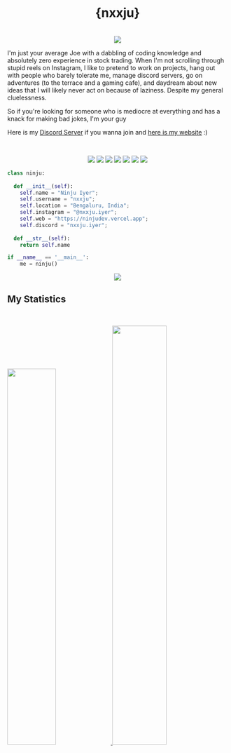<h1 align="center">
  <b>{nxxju}</b>
</h1>
<p align="center"><br>
    <a href="https://discord.com/users/743317832434974811">
      <img src="https://lanyard.cnrad.dev/api/743317832434974811"/>
       </a>
    </p>

I'm just your average Joe with a dabbling of coding knowledge and absolutely zero experience in stock trading. When I'm not scrolling through stupid reels on Instagram, I like to pretend to work on projects, hang out with people who barely tolerate me, manage discord servers, go on adventures (to the terrace and a gaming cafe), and daydream about new ideas that I will likely never act on because of laziness. Despite my general cluelessness.

So if you're looking for someone who is mediocre at everything and has a knack for making bad jokes, I'm your guy

Here is my <a href="https://discord.gg/magnimont">Discord Server</a> if you wanna join and <a href="https://ninjudev.vercel.app">here is my website</a> :)

<br>

<p>
<div align="center">
  <img src="https://img.shields.io/badge/-HTML-c58545?style=for-the-badge&logo=html5&logoColor=c58545&labelColor=282828">
  <img src="https://img.shields.io/badge/-CSS-d1a01f?style=for-the-badge&logo=css3&logoColor=d1a01f&labelColor=282828">
  <img src="https://img.shields.io/badge/-Python-98b982?style=for-the-badge&logo=python&logoColor=98b982&labelColor=282828">
  <img src="https://img.shields.io/badge/-Node.js-nodedotjs?style=for-the-badge&logo=nodedotjs&logoColor=98b982&labelColor=282828">
  <img src="https://img.shields.io/badge/-Raspberry Pi-C51A4A?style=for-the-badge&logo=raspberrypi&logoColor=98b982&labelColor=282828">
  <img src="https://img.shields.io/badge/-Javascript-%23323330.svg?style=for-the-badge&logo=javascript&logoColor=98b982&labelColor=282828">
  <img src="https://img.shields.io/badge/-MongoDB-%234ea94b.svg?style=for-the-badge&logo=mongodb&logoColor=98b982&labelColor=282828">
</div>
</p>

```python
class ninju:
    
  def __init__(self):
    self.name = "Ninju Iyer";
    self.username = "nxxju";
    self.location = "Bengaluru, India";
    self.instagram = "@nxxju.iyer";
    self.web = "https://ninjudev.vercel.app";
    self.discord = "nxxju.iyer";
  
  def __str__(self):
    return self.name

if __name__ == '__main__':
    me = ninju()
```


<div align="center">
  <a href="https://ninjudev.vercel.app">
    <img src="https://readme-spotify-tingz.vercel.app/api/now-playing">
  </a>
</div>

<!--
<div align="center">
  <a href="[https://r3fl3x.tk](https://dag.killyourself.lol)">
    <img src="https://spotify-readme-theta-virid.vercel.app/api?scan=true&theme=dark" width="240px">
  </a>
</div>
-->

## My Statistics

<br/>
<p align="left">
  <a href="https://dag.killyourself.lol/">
  <img width="46.9%" src="https://github-readme-stats.vercel.app/api?username=nxxju&show_icons=true&theme=tokyonight" />
    <img width="49.5%" src="https://github-readme-streak-stats.herokuapp.com/?user=nxxju&theme=tokyonight" />
  </a>
</p>
<br>
